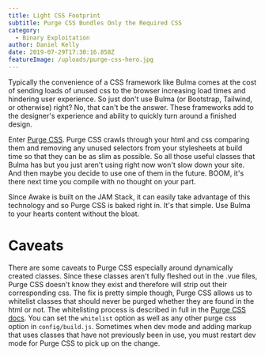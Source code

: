 ```yaml
---
title: Light CSS Footprint
subtitle: Purge CSS Bundles Only the Required CSS
category:
  - Binary Exploitation
author: Daniel Kelly
date: 2019-07-29T17:30:16.858Z
featureImage: /uploads/purge-css-hero.jpg
---
```

Typically the convenience of a CSS framework like Bulma comes at the cost of sending loads of unused css to the browser increasing load times and hindering user experience. So just don't use Bulma (or Bootstrap, Tailwind, or otherwise) right? No, that can't be the answer. These frameworks add to the designer's experience and ability to quickly turn around a finished design. 

Enter [Purge CSS](https://www.purgecss.com/). Purge CSS crawls through your html and css comparing them and removing any unused selectors from your stylesheets at build time so that they can be as slim as possible. So all those useful classes that Bulma has but you just aren't using right now won't slow down your site. And then maybe you decide to use one of them in the future. BOOM, it's there next time you compile with no thought on your part. 

Since Awake is built on the JAM Stack, it can easily take advantage of this technology and so Purge CSS is baked right in. It's that simple. Use Bulma to your hearts content without the bloat.



# Caveats

There are some caveats to Purge CSS especially around dynamically created classes. Since these classes aren't fully fleshed out in the .vue files, Purge CSS doesn't know they exist and therefore will strip out their  corresponding css. The fix is pretty simple though, Purge CSS allows us to whitelist classes that should never be purged whether they are found in the html or not. The whitelisting process is described in full in the [Purge CSS docs](https://www.purgecss.com/whitelisting). You can set the `whitelist` option as well as any other purge css option in `config/build.js`.
Sometimes when dev mode and adding markup that uses classes that have not previously been in use, you must restart dev mode for Purge CSS to pick up on the change. 
